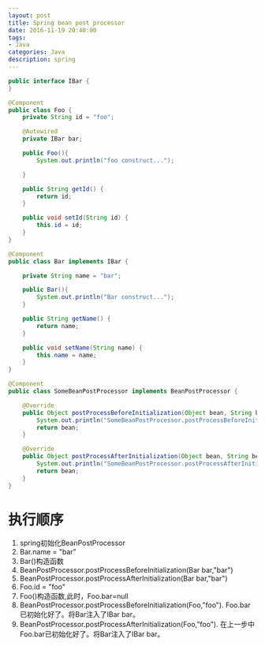 ```yaml
---
layout: post
title: Spring bean post processor
date: 2016-11-19 20:40:00
tags:
- Java
categories: Java
description: spring
---
```


```java
public interface IBar {
}
```

```java
@Component
public class Foo {
    private String id = "foo";

    @Autowired
    private IBar bar;

    public Foo(){
        System.out.println("foo construct...");

    }

    public String getId() {
        return id;
    }

    public void setId(String id) {
        this.id = id;
    }
}
```


```java
@Component
public class Bar implements IBar {

    private String name = "bar";

    public Bar(){
        System.out.println("Bar construct...");
    }

    public String getName() {
        return name;
    }

    public void setName(String name) {
        this.name = name;
    }
}
```

```java
@Component
public class SomeBeanPostProcessor implements BeanPostProcessor {

    @Override
    public Object postProcessBeforeInitialization(Object bean, String beanName) throws BeansException {
        System.out.println("SomeBeanPostProcessor.postProcessBeforeInitialization ..." + beanName);
        return bean;
    }

    @Override
    public Object postProcessAfterInitialization(Object bean, String beanName) throws BeansException {
        System.out.println("SomeBeanPostProcessor.postProcessAfterInitialization ..." + beanName);
        return bean;
    }
}
```

# 执行顺序

1. spring初始化BeanPostProcessor
2. Bar.name = "bar"
3. Bar()构造函数
4. BeanPostProcessor.postProcessBeforeInitialization(Bar bar,"bar")
5. BeanPostProcessor.postProcessAfterInitialization(Bar bar,"bar")
6. Foo.id = "foo"
7. Foo()构造函数,此时，Foo.bar=null
8. BeanPostProcessor.postProcessBeforeInitialization(Foo,"foo"). Foo.bar已初始化好了。将Bar注入了IBar bar。
9. BeanPostProcessor.postProcessAfterInitialization(Foo,"foo"). 在上一步中Foo.bar已初始化好了。将Bar注入了IBar bar。

